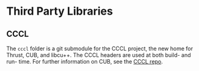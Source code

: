 # Third Party Libraries

## CCCL

The `cccl` folder is a git submodule for the CCCL project, the new home for Thrust, CUB, and
libcu++. The CCCL headers are used at both build- and run- time.
For further information on CUB, see the [CCCL repo](https://github.com/NVIDIA/cccl).

